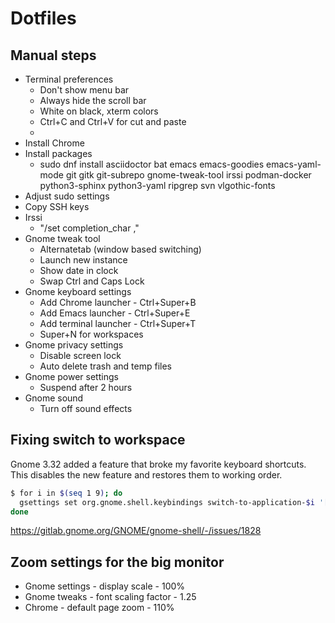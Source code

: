 # Dotfiles

## Manual steps

 - Terminal preferences
   - Don't show menu bar
   - Always hide the scroll bar
   - White on black, xterm colors
   - Ctrl+C and Ctrl+V for cut and paste
   -
 - Install Chrome
 - Install packages
   - sudo dnf install asciidoctor bat emacs emacs-goodies emacs-yaml-mode git gitk git-subrepo gnome-tweak-tool irssi podman-docker python3-sphinx python3-yaml ripgrep svn vlgothic-fonts
 - Adjust sudo settings
 - Copy SSH keys
 - Irssi
   - "/set completion_char ,"
 - Gnome tweak tool
   - Alternatetab (window based switching)
   - Launch new instance
   - Show date in clock
   - Swap Ctrl and Caps Lock
 - Gnome keyboard settings
   - Add Chrome launcher - Ctrl+Super+B
   - Add Emacs launcher - Ctrl+Super+E
   - Add terminal launcher - Ctrl+Super+T
   - Super+N for workspaces
 - Gnome privacy settings
   - Disable screen lock
   - Auto delete trash and temp files
 - Gnome power settings
   - Suspend after 2 hours
 - Gnome sound
   - Turn off sound effects

## Fixing switch to workspace

Gnome 3.32 added a feature that broke my favorite keyboard shortcuts.
This disables the new feature and restores them to working order.

```bash
$ for i in $(seq 1 9); do
  gsettings set org.gnome.shell.keybindings switch-to-application-$i '[]'
done
```

https://gitlab.gnome.org/GNOME/gnome-shell/-/issues/1828

## Zoom settings for the big monitor

 - Gnome settings - display scale - 100%
 - Gnome tweaks - font scaling factor - 1.25
 - Chrome - default page zoom - 110%

